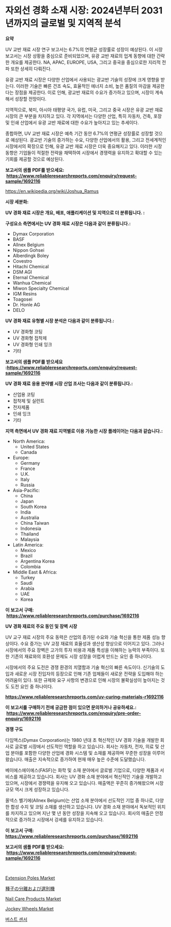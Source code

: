 <p><h1>자외선 경화 소재 시장: 2024년부터 2031년까지의 글로벌 및 지역적 분석</h1></p><p><strong>요약</strong></p>
<p><p>UV 교반 재료 시장 연구 보고서는 6.7%의 연평균 성장률로 성장이 예상된다. 이 시장 보고서는 시장 상황을 중심으로 준비되었으며, 유광 교반 재료의 업계 동향에 대한 간략한 개요를 제공한다. NA, APAC, EUROPE, USA, 그리고 중국을 중심으로한 지리적 전파 또한 상세히 다뤄진다.</p><p>유광 교반 재료 시장은 다양한 산업에서 사용되는 광교반 기술의 성장에 크게 영향을 받는다. 이러한 기술은 빠른 건조 속도, 효율적인 에너지 소비, 높은 품질의 마감을 제공한다는 장점을 제공한다. 이로 인해, 광교반 재료의 수요가 증가하고 있으며, 시장이 계속해서 성장할 전망이다.</p><p>지역적으로, 북미, 아시아 태평양 국가, 유럽, 미국, 그리고 중국 시장은 유광 교반 재료 시장의 큰 부분을 차지하고 있다. 각 지역에서는 다양한 산업, 특히 자동차, 건축, 포장 및 인쇄 산업에서 유광 교반 재료에 대한 수요가 높아지고 있는 추세이다.</p><p>종합하면, UV 교반 재료 시장은 예측 기간 동안 6.7%의 연평균 성장률로 성장할 것으로 예상된다. 광교반 기술의 증가하는 수요, 다양한 산업에서의 활용, 그리고 전세계적인 시장에서의 확장으로 인해, 유광 교반 재료 시장은 더욱 중요해지고 있다. 이러한 시장 동향은 기업들이 적절한 전략을 채택하여 시장에서 경쟁력을 유지하고 확대할 수 있는 기회를 제공할 것으로 예상된다.</p></p>
<p><strong>보고서의 샘플 PDF를 받으세요: &nbsp;<a href="https://www.reliableresearchreports.com/enquiry/request-sample/1692116">https://www.reliableresearchreports.com/enquiry/request-sample/1692116</a></strong></p>
<p><a href="https://en.wikipedia.org/wiki/Joshua_Ramus">https://en.wikipedia.org/wiki/Joshua_Ramus</a></p>
<p><strong>시장 세분화:</strong></p>
<p><strong> UV 경화 재료 시장은 개요, 배포, 애플리케이션 및 지역으로 더 분류됩니다. :</strong></p>
<p><strong>구성요소 측면에서는 UV 경화 재료 시장은 다음과 같이 분류됩니다.:</strong></p>
<p><ul><li>Dymax Corporation</li><li>BASF</li><li>Allnex Belgium</li><li>Nippon Gohsei</li><li>Alberdingk Boley</li><li>Covestro</li><li>Hitachi Chemical</li><li>DSM AGI</li><li>Eternal Chemical</li><li>Wanhua Chemical</li><li>Miwon Specialty Chemical</li><li>IGM Resins</li><li>Toagosei</li><li>Dr. Honle AG‎</li><li>DELO</li></ul></p>
<p><strong> UV 경화 재료 유형별 시장 분석은 다음과 같이 분류됩니다.:</strong></p>
<p><ul><li>UV 경화형 코팅</li><li>UV 경화형 접착제</li><li>UV 경화형 인쇄 잉크</li><li>기타</li></ul></p>
<p><strong>보고서의 샘플 PDF를 받으세요 :<a href="https://www.reliableresearchreports.com/enquiry/request-sample/1692116">https://www.reliableresearchreports.com/enquiry/request-sample/1692116</a></strong></p>
<p><strong> UV 경화 재료 응용 분야별 시장 산업 조사는 다음과 같이 분류됩니다.:</strong></p>
<p><ul><li>산업용 코팅</li><li>접착제 및 실런트</li><li>전자제품</li><li>인쇄 잉크</li><li>기타</li></ul></p>
<p><strong>지역 측면에서 UV 경화 재료 지역별로 이용 가능한 시장 플레이어는 다음과 같습니다.:</strong></p>
<p><ul>
    <li>
        North America:
        <ul>
            <li>United States</li>
            <li>Canada</li>
        </ul>
    </li>
    <li>
        Europe:
        <ul>
            <li>Germany</li>
            <li>France</li>
            <li>U.K.</li>
            <li>Italy</li>
            <li>Russia</li>
        </ul>
    </li>
    <li>
        Asia-Pacific:
        <ul>
            <li>China</li>
            <li>Japan</li>
            <li>South Korea</li>
            <li>India</li>
            <li>Australia</li>
            <li>China Taiwan</li>
            <li>Indonesia</li>
            <li>Thailand</li>
            <li>Malaysia</li>
        </ul>
    </li>
    <li>
        Latin America:
        <ul>
            <li>Mexico</li>
            <li>Brazil</li>
            <li>Argentina Korea</li>
            <li>Colombia</li>
        </ul>
    </li>
    <li>
        Middle East & Africa:
        <ul>
            <li>Turkey</li>
            <li>Saudi</li>
            <li>Arabia</li>
            <li>UAE</li>
            <li>Korea</li>
        </ul>
    </li>
    </ul></p>
<p><strong>이 보고서 구매: &nbsp;<a href="https://www.reliableresearchreports.com/purchase/1692116">https://www.reliableresearchreports.com/purchase/1692116</a></strong></p>
<p><strong>UV 경화 재료의 주요 동인 및 장벽 시장</strong></p>
<p><p>UV 교구 재료 시장의 주요 동력은 산업의 증가된 수요와 기술 혁신을 통한 제품 성능 향상이다. 수요 증가는 UV 교정 재료의 효율성과 생산성 향상으로 이어지고 있다. 그러나 시장에서의 주요 장벽은 고가의 투자 비용과 제품 특성을 이해하는 능력의 부족이다. 또한 기존의 재료와의 호환성 문제도 시장 성장을 어렵게 만드는 요인 중 하나이다.</p><p>시장에서의 주요 도전은 경쟁 환경의 치열함과 기술 혁신의 빠른 속도이다. 신기술의 도입과 새로운 시장 진입자의 등장으로 인해 기존 업체들이 새로운 전략을 도입해야 하는 어려움이 있다. 또한 규제와 요구 사항의 변경으로 인해 시장의 불확실성이 높아지는 것도 도전 요인 중 하나이다.</p></p>
<p><strong><a href="https://www.reliableresearchreports.com/uv-curing-materials-r1692116">https://www.reliableresearchreports.com/uv-curing-materials-r1692116</a></strong></p>
<p><strong>이 보고서를 구매하기 전에 궁금한 점이 있으면 문의하거나 공유하세요.: &nbsp;<a href="https://www.reliableresearchreports.com/enquiry/pre-order-enquiry/1692116">https://www.reliableresearchreports.com/enquiry/pre-order-enquiry/1692116</a></strong></p>
<p><strong>경쟁 구도</strong></p>
<p><p>다임액스(Dymax Corporation)는 1980 년대 초 혁신적인 UV 경화 기술을 개발한 회사로 글로벌 시장에서 선도적인 역할을 하고 있습니다. 회사는 자동차, 전자, 의료 및 산업 분야를 포함한 다양한 산업에 경화 시스템 및 소재를 제공하며 꾸준한 성장을 이루어왔습니다. 매출은 지속적으로 증가하여 현재 매우 높은 수준에 도달했습니다.</p><p>베이에스에이에스(FASF)는 화학 및 소재 분야에서 글로벌 기업으로, 다양한 제품과 서비스를 제공하고 있습니다. 회사는 UV 경화 소재 분야에서 혁신적인 기술을 개발하고 있으며, 시장에서 경쟁력을 유지해 오고 있습니다. 매출액은 꾸준히 증가해왔으며 시장규모 역시 크게 성장하고 있습니다.</p><p>올넥스 벨기에(Allnex Belgium)는 산업 소재 분야에서 선도적인 기업 중 하나로, 다양한 합성 수지 및 코팅 소재를 생산하고 있습니다. UV 경화 소재 분야에서 독보적인 위치를 차지하고 있으며 지난 몇 년 동안 성장을 지속해 오고 있습니다. 회사의 매출은 안정적으로 증가하고 시장에서 강세를 유지하고 있습니다.</p></p>
<p><strong>이 보고서 구매: &nbsp; <a href="https://www.reliableresearchreports.com/purchase/1692116">https://www.reliableresearchreports.com/purchase/1692116</a></strong></p>
<p><strong>보고서의 샘플 PDF를 받으세요: &nbsp;<a href="https://www.reliableresearchreports.com/enquiry/request-sample/1692116">https://www.reliableresearchreports.com/enquiry/request-sample/1692116</a></strong><strong></strong></p>
<p>&nbsp;</p>
<p><p><a href="https://www.linkedin.com/pulse/analyzing-extension-poles-market-global-industry-perspective-tymzf?trackingId=BADZzDvS81PTrizwemKY6A%3D%3D">Extension Poles Market</a></p><p><a href="https://github.com/DanykaKilback/Market-Research-Report-List-1/blob/main/7661914152990.md">種子の分離および選別機</a></p><p><a href="https://www.linkedin.com/pulse/nail-care-products-market-analysis-sze-forecasted-period-fneqf?trackingId=x8POpfD7X0Jiv7ZMF0RvUQ%3D%3D">Nail Care Products Market</a></p><p><a href="https://issuu.com/reportprime-2/docs/jockey-wheels-market-size-2030.pptx">Jockey Wheels Market</a></p><p><a href="https://github.com/OwenHamiytll568745/Market-Research-Report-List-2/blob/main/4194071163354.md">버스트 센서</a></p></p>